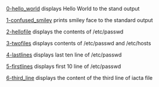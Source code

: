 [0-hello_world](./0-hello_world) displays Hello World to the stand output

[1-confused_smiley](./1-confused_smiley) prints smiley face to the standard output

[2-hellofile](./2-hellofile) displays the contents of /etc/passwd

[3-twofiles](./3-twofiles) displays contents of /etc/passwd and /etc/hosts

[4-lastlines](./4-lastlines) displays last ten line of /etc/passwd

[5-firstlines](./5-firstlines) displays first 10 line of /etc/passwd

[6-third_line](./6-third_line) displays the content of the third line of iacta file


